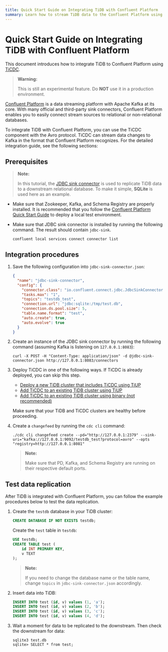 ```yaml
---
title: Quick Start Guide on Integrating TiDB with Confluent Platform
summary: Learn how to stream TiDB data to the Confluent Platform using TiCDC.
---
```


# Quick Start Guide on Integrating TiDB with Confluent Platform

This document introduces how to integrate TiDB to Confluent Platform using [TiCDC](/ticdc/ticdc-overview.md).

> **Warning:**
>
> This is still an experimental feature. Do **NOT** use it in a production environment.

[Confluent Platform](https://docs.confluent.io/current/platform.html) is a data streaming platform with Apache Kafka at its core. With many official and third-party sink connectors, Confluent Platform enables you to easily connect stream sources to relational or non-relational databases.

To integrate TiDB with Confluent Platform, you can use the TiCDC component with the Avro protocol. TiCDC can stream data changes to Kafka in the format that Confluent Platform recognizes. For the detailed integration guide, see the following sections:

## Prerequisites

> **Note:**
>
> In this tutorial, the [JDBC sink connector](https://docs.confluent.io/current/connect/kafka-connect-jdbc/sink-connector/index.html#load-the-jdbc-sink-connector) is used to replicate TiDB data to a downstream relational database. To make it simple, **SQLite** is used here as an example.

+ Make sure that Zookeeper, Kafka, and Schema Registry are properly installed. It is recommended that you follow the [Confluent Platform Quick Start Guide](https://docs.confluent.io/current/quickstart/ce-quickstart.html#ce-quickstart) to deploy a local test environment.

+ Make sure that JDBC sink connector is installed by running the following command. The result should contain `jdbc-sink`.

    
    ```shell
    confluent local services connect connector list
    ```

## Integration procedures

1. Save the following configuration into `jdbc-sink-connector.json`:

    
    ```json
    {
      "name": "jdbc-sink-connector",
      "config": {
        "connector.class": "io.confluent.connect.jdbc.JdbcSinkConnector",
        "tasks.max": "1",
        "topics": "testdb_test",
        "connection.url": "jdbc:sqlite:/tmp/test.db", 
        "connection.ds.pool.size": 5,
        "table.name.format": "test",
        "auto.create": true,
        "auto.evolve": true
      }
    }
    ```

2. Create an instance of the JDBC sink connector by running the following command (assuming Kafka is listening on `127.0.0.1:8083`):

    
    ```shell
    curl -X POST -H "Content-Type: application/json" -d @jdbc-sink-connector.json http://127.0.0.1:8083/connectors
    ```

3. Deploy TiCDC in one of the following ways. If TiCDC is already deployed, you can skip this step.

    - [Deploy a new TiDB cluster that includes TiCDC using TiUP](/ticdc/deploy-ticdc.md#deploy-a-new-tidb-cluster-that-includes-ticdc-using-tiup)
    - [Add TiCDC to an existing TiDB cluster using TiUP](/ticdc/deploy-ticdc.md#add-ticdc-to-an-existing-tidb-cluster-using-tiup)
    - [Add TiCDC to an existing TiDB cluster using binary (not recommended)](/ticdc/deploy-ticdc.md#add-ticdc-to-an-existing-tidb-cluster-using-binary-not-recommended)

    Make sure that your TiDB and TiCDC clusters are healthy before proceeding.

4. Create a `changefeed` by running the `cdc cli` command:

    
    ```shell
    ./cdc cli changefeed create --pd="http://127.0.0.1:2379" --sink-uri="kafka://127.0.0.1:9092/testdb_test?protocol=avro" --opts "registry=http://127.0.0.1:8081"
    ```

    > **Note:**
    >
    > Make sure that PD, Kafka, and Schema Registry are running on their respective default ports.

## Test data replication

After TiDB is integrated with Confluent Platform, you can follow the example procedures below to test the data replication.

1. Create the `testdb` database in your TiDB cluster:

    
    ```sql
    CREATE DATABASE IF NOT EXISTS testdb;
    ```

    Create the `test` table in `testdb`:

    
    ```sql
    USE testdb;
    CREATE TABLE test (
        id INT PRIMARY KEY,
        v TEXT
    );
    ```

    > **Note:**
    >
    > If you need to change the database name or the table name, change `topics` in `jdbc-sink-connector.json` accordingly.

2. Insert data into TiDB:

    
    ```sql
    INSERT INTO test (id, v) values (1, 'a');
    INSERT INTO test (id, v) values (2, 'b');
    INSERT INTO test (id, v) values (3, 'c');
    INSERT INTO test (id, v) values (4, 'd');
    ```

3. Wait a moment for data to be replicated to the downstream. Then check the downstream for data:

    
    ```shell
    sqlite3 test.db
    sqlite> SELECT * from test;
    ```
